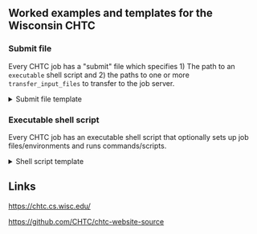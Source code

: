 ## Worked examples and templates for the Wisconsin CHTC

### Submit file

Every CHTC job has a "submit" file which specifies 1) The path to an `executable` shell script and 2) the paths to one or more `transfer_input_files` to transfer to the job server.

<details>
<summary>Submit file template</summary>

```
# template.sub
# starter submit file for CHTC jobs

universe = vanilla
log = job_$(Cluster).log
error = job_$(Cluster)_$(Process).err
output = job_$(Cluster)_$(Process).out

executable = 
arguments = 

should_transfer_files = YES
when_to_transfer_output = ON_EXIT
transfer_input_files = 

request_cpus = 1
request_memory = 1GB
request_disk = 1GB

queue 1
```

</details>

### Executable shell script

Every CHTC job has an executable shell script that optionally sets up job files/environments and runs commands/scripts.

<details>
<summary>Shell script template</summary>

```
#!/bin/bash

# setup job files/environments
tar -xzf jobfiles.tar.gz

# run an R/python/other script
python jobscript.py
```

</details>

## Links

https://chtc.cs.wisc.edu/

https://github.com/CHTC/chtc-website-source
